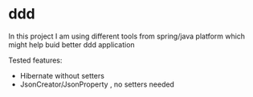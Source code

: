 # ddd

In this project I am using different tools from spring/java platform which might help buid better ddd application

Tested features:
- Hibernate without setters
- JsonCreator/JsonProperty , no setters needed
